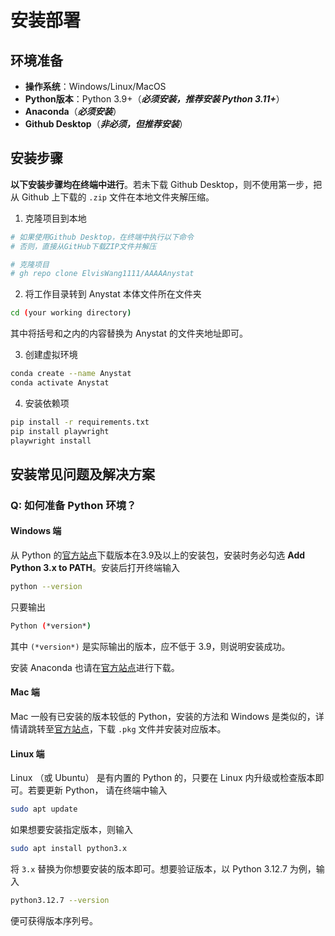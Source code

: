 # 安装部署

## 环境准备

- **操作系统**：Windows/Linux/MacOS
- **Python版本**：Python 3.9+（***必须安装，推荐安装 Python 3.11+***）
- **Anaconda**（***必须安装***）
- **Github Desktop**（***非必须，但推荐安装***）

## 安装步骤

**以下安装步骤均在终端中进行**。若未下载 Github Desktop，则不使用第一步，把从 Github 上下载的 `.zip` 文件在本地文件夹解压缩。

1. 克隆项目到本地

```bash
# 如果使用Github Desktop，在终端中执行以下命令
# 否则，直接从GitHub下载ZIP文件并解压

# 克隆项目
# gh repo clone ElvisWang1111/AAAAAnystat
```

2. 将工作目录转到 Anystat 本体文件所在文件夹

```bash
cd (your working directory)
```

其中将括号和之内的内容替换为 Anystat 的文件夹地址即可。

3. 创建虚拟环境

```bash
conda create --name Anystat
conda activate Anystat
```

4. 安装依赖项

```bash
pip install -r requirements.txt
pip install playwright
playwright install
```

## 安装常见问题及解决方案

### Q: 如何准备 Python 环境？

#### Windows 端

从 Python 的[官方站点](https://www.python.org/)下载版本在3.9及以上的安装包，安装时务必勾选 **Add Python 3.x to PATH**。安装后打开终端输入

```bash
python --version
```

只要输出

```bash
Python (*version*)
```

其中 `(*version*)` 是实际输出的版本，应不低于 3.9，则说明安装成功。

安装 Anaconda 也请在[官方站点](https://www.anaconda.com/download)进行下载。

#### Mac 端

Mac 一般有已安装的版本较低的 Python，安装的方法和 Windows 是类似的，详情请跳转至[官方站点](https://www.python.org/downloads/macos/)，下载 `.pkg` 文件并安装对应版本。

#### Linux 端

Linux （或 Ubuntu） 是有内置的 Python 的，只要在 Linux 内升级或检查版本即可。若要更新 Python， 请在终端中输入

```bash
sudo apt update
```

如果想要安装指定版本，则输入

```bash
sudo apt install python3.x
```

将 `3.x` 替换为你想要安装的版本即可。想要验证版本，以 Python 3.12.7 为例，输入

```bash
python3.12.7 --version
```

便可获得版本序列号。